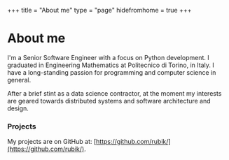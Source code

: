 +++
title = "About me"
type = "page"
hidefromhome = true
+++

# About me
I'm a Senior Software Engineer with a focus on Python development. I graduated
in Engineering Mathematics at Politecnico di Torino, in Italy. I have a
long-standing passion for programming and computer science in general.

After a brief stint as a data science contractor, at the moment my interests
are geared towards distributed systems and software architecture and design.

### Projects
My projects are on GitHub at:
[https://github.com/rubik/](https://github.com/rubik/).
